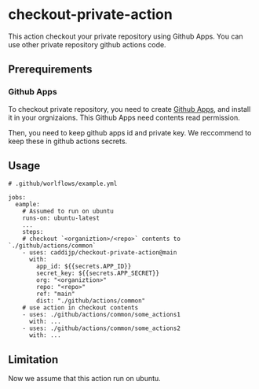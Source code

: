 # checkout-private-action
This action checkout your private repository using Github Apps.
You can use other private repository github actions code.

## Prerequirements

### Github Apps

To checkout private repository, you need to create [Github Apps](https://docs.github.com/en/developers/apps/getting-started-with-apps/about-apps), and install it in your orgnizaions.
This Github Apps need contents read permission.

Then, you need to keep github apps id and private key. We reccommend to keep these in github actions secrets.


## Usage

```
# .github/worlflows/example.yml

jobs:
  eample:
    # Assumed to run on ubuntu
    runs-on: ubuntu-latest
    ...
    steps:
    # checkout `<organiztion>/<repo>` contents to `./github/actions/common`
    - uses: caddijp/checkout-private-action@main
      with:
        app_id: ${{secrets.APP_ID}}
        secret_key: ${{secrets.APP_SECRET}}
        org: "<organiztion>"
        repo: "<repo>"
        ref: "main"
        dist: "./github/actions/common"
    # use action in checkout contents 
    - uses: ./github/actions/common/some_actions1
      with: ...
    - uses: ./github/actions/common/some_actions2
      with: ...

```

## Limitation

Now we assume that this action run on ubuntu.

